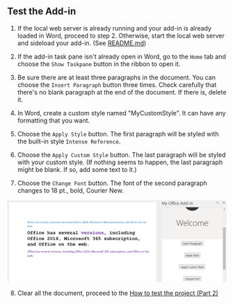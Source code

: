 ## Test the Add-in

1. If the local web server is already running and your add-in is already loaded in Word, proceed to step 2. Otherwise, start the local web server and sideload your add-in. (See [README.md](../README.md))

2. If the add-in task pane isn't already open in Word, go to the `Home` tab and choose the `Show Taskpane` button in the ribbon to open it.

3. Be sure there are at least three paragraphs in the document. You can choose the `Insert Paragraph` button three times. Check carefully that there's no blank paragraph at the end of the document. If there is, delete it.

4. In Word, create a custom style named "MyCustomStyle". It can have any formatting that you want.

5. Choose the `Apply Style` button. The first paragraph will be styled with the built-in style `Intense Reference`.

6. Choose the `Apply Custom Style` button. The last paragraph will be styled with your custom style. (If nothing seems to happen, the last paragraph might be blank. If so, add some text to it.)

7. Choose the `Change Font` button. The font of the second paragraph changes to 18 pt., bold, Courier New.

![expected-output-image](../assets/how-to-test-the-project/word-tutorial-apply-styles-and-font-2.png)

8. Clear all the document, proceed to the [How to test the project (Part 2)](./how-to-test-the-project-2.md)
